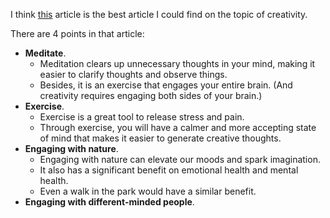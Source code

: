 I think [this](https://hbr.org/2021/06/train-your-brain-to-be-more-creative) article
is the best article I could find on the topic of creativity.

There are 4 points in that article:
* **Meditate**.
  * Meditation clears up unnecessary thoughts in your mind, making it easier to clarify thoughts and observe things.
  * Besides, it is an exercise that engages your entire brain. (And creativity requires engaging both sides of your brain.)
* **Exercise**.
  * Exercise is a great tool to release stress and pain.
  * Through exercise, you will have a calmer and more accepting state of mind that makes it easier to generate creative thoughts.
* **Engaging with nature**.
  * Engaging with nature can elevate our moods and spark imagination.
  * It also has a significant benefit on emotional health and mental health.
  * Even a walk in the park would have a similar benefit.
* **Engaging with different-minded people**.
